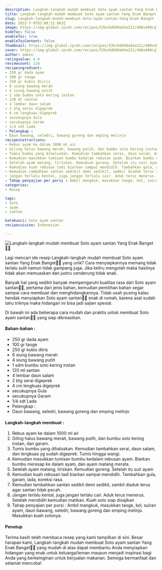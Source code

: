 ```yaml
---
description: Langkah-langkah mudah membuat Soto ayam santan Yang Enak Banget"
title: Langkah-langkah mudah membuat Soto ayam santan Yang Enak Banget
slug: Langkah-langkah-mudah-membuat-Soto-ayam-santan-Yang-Enak-Banget
date: 2022-7-9T03:09:12.063Z
image: https://img-global.cpcdn.com/recipes/53bcbd690a64a221/400x400cq70/photo.jpg
hideToc: false
enableToc: true
enableTocContent: false
thumbnail: https://img-global.cpcdn.com/recipes/53bcbd690a64a221/400x400cq70/photo.jpg
cover: https://img-global.cpcdn.com/recipes/53bcbd690a64a221/400x400cq70/photo.jpg
author: admin
ratingvalue: 4.8
reviewcount: 124
recipeingredient:
- 250 gr dada ayam
- 100 gr taoge
- 250 gr kubis diiris
- 6 siung bawang merah
- 4 siung bawang putih
- 1 sdm bumbu soto kering instan
- 120 ml santan
- 4 lembar daun salam
- 2 btg serai digeprek
- 4 cm lengkuas digeprek
- secukupnya Gula
- secukupnya Garam
- 1/4 sdt Lada
- Pelengkap :
- Daun bawang, seledri, bawang goreng dan emping melinjo
recipeinstructions:
- Rebus ayam ke dalam 1000 ml air
- Giling halus bawang merah, bawang putih, dan bumbu soto kering instan, dan garam.
- Tumis bumbu yang dihaluskan. Kemudian tambahkan serai, daun salam, dan lengkuas yg sudah digeprek. Tumis hingga wangi.
- Kemudian masukkan tumisan bumbu kedalam rebusan ayam. Biarkan bumbu meresap ke dalam ayam, dan ayam matang merata.
- Setelah ayam matang, tiriskan. Kemudian goreng. Setelah itu suir ayam
- Kemudian kuah rebusan tadi biarkan sampai mendidih. Tambahkan gula, garam, lada, koreksi rasa.
- Kemudian tambahkan santan sedikit demi sedikit, sambil diaduk terus agar santan tidak pecah.
- Jangan terlalu kental, juga jangan terlalu cair. Aduk terus menerus. Setelah mendidih kemudian matikan. Kuah soto siap disajikan
- Tahap penyajian per porsi : Ambil mangkuk, masukkan taoge, kol, suiran ayam, daun bawang, seledri, bawang goreng dan emping melinjo. Masukkan kuah sotonya.
categories:
- Resep

tags:
- Soto
- ayam
- santan

katakunci: Soto ayam santan
recipecuisine: Indonesian

---
```


![Langkah-langkah mudah membuat Soto ayam santan Yang Enak Banget👩‍🍳](https://img-global.cpcdn.com/recipes/53bcbd690a64a221/400x400cq70/photo.jpg)

Lagi mencari ide resep Langkah-langkah mudah membuat Soto ayam santan Yang Enak Banget👩‍🍳 yang unik? Cara menyiapkannya memang tidak terlalu sulit namun tidak gampang juga. Jika keliru mengolah maka hasilnya tidak akan memuaskan dan justru cenderung tidak enak.

Banyak hal yang sedikit banyak mempengaruhi kualitas rasa dari Soto ayam santan👩‍🍳, pertama dari jenis bahan, kemudian pemilihan bahan segar sampai cara membuat dan menghidangkannya. Tidak usah pusing kalau hendak menyiapkan Soto ayam santan👩‍🍳 enak di rumah, karena asal sudah tahu triknya maka hidangan ini bisa jadi sajian spesial.

Di bawah ini ada beberapa cara mudah dan praktis untuk membuat Soto ayam santan👩‍🍳 yang siap dikreasikan.

<!--inarticleads1-->

#### Bahan-bahan :

- 250 gr dada ayam
- 100 gr taoge
- 250 gr kubis diiris
- 6 siung bawang merah
- 4 siung bawang putih
- 1 sdm bumbu soto kering instan
- 120 ml santan
- 4 lembar daun salam
- 2 btg serai digeprek
- 4 cm lengkuas digeprek
- secukupnya Gula
- secukupnya Garam
- 1/4 sdt Lada
- Pelengkap :
- Daun bawang, seledri, bawang goreng dan emping melinjo

<!--inarticleads2-->

#### Langkah-langkah membuat :

1. Rebus ayam ke dalam 1000 ml air
1. Giling halus bawang merah, bawang putih, dan bumbu soto kering instan, dan garam.
1. Tumis bumbu yang dihaluskan. Kemudian tambahkan serai, daun salam, dan lengkuas yg sudah digeprek. Tumis hingga wangi.
1. Kemudian masukkan tumisan bumbu kedalam rebusan ayam. Biarkan bumbu meresap ke dalam ayam, dan ayam matang merata.
1. Setelah ayam matang, tiriskan. Kemudian goreng. Setelah itu suir ayam
1. Kemudian kuah rebusan tadi biarkan sampai mendidih. Tambahkan gula, garam, lada, koreksi rasa.
1. Kemudian tambahkan santan sedikit demi sedikit, sambil diaduk terus agar santan tidak pecah.
1. Jangan terlalu kental, juga jangan terlalu cair. Aduk terus menerus. Setelah mendidih kemudian matikan. Kuah soto siap disajikan
1. Tahap penyajian per porsi : Ambil mangkuk, masukkan taoge, kol, suiran ayam, daun bawang, seledri, bawang goreng dan emping melinjo. Masukkan kuah sotonya.

#### Penutup

Terima kasih telah membaca resep yang kami tampilkan di sini. Besar harapan kami, Langkah-langkah mudah membuat Soto ayam santan Yang Enak Banget👩‍🍳 yang mudah di atas dapat membantu Anda menyiapkan hidangan yang enak untuk keluarga/teman maupun menjadi inspirasi bagi Anda yang berkeinginan untuk berjualan makanan. Semoga bermanfaat dan selamat mencoba!